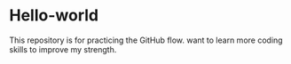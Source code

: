 # Hello-world
This repository is for practicing the GitHub flow.
want to learn more coding skills to improve my strength.
